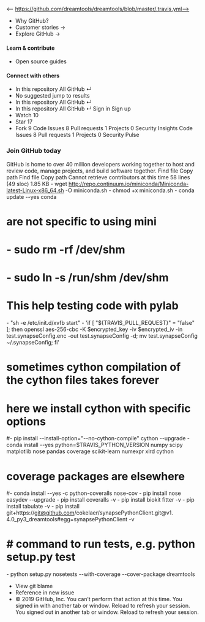 <-- https://github.com/dreamtools/dreamtools/blob/master/.travis.yml-->

* Why GitHub? 
* Customer stories →
* Explore GitHub →
#### Learn & contribute
* Open source guides
#### Connect with others
* In this repository  All GitHub  ↵
* No suggested jump to results
* In this repository  All GitHub  ↵
* In this repository  All GitHub  ↵
Sign in  Sign up
* Watch  10 
* Star  17 
* Fork  9 
Code Issues 8 Pull requests 1 Projects 0 Security  Insights
Code Issues 8 Pull requests 1 Projects 0 Security Pulse
### Join GitHub today
GitHub is home to over 40 million developers working together to host and review code, manage projects, and build software together.
Find file  Copy path
Find file  Copy path
Cannot retrieve contributors at this time
58 lines (49 sloc)  1.85 KB
\- wget http://repo.continuum.io/miniconda/Miniconda-latest-Linux-x86_64.sh -O miniconda.sh
\- chmod +x miniconda.sh
\- conda update --yes conda
# are not specific to using mini
# \- sudo rm -rf /dev/shm
# \- sudo ln -s /run/shm /dev/shm
# This help testing code with pylab
\- "sh -e /etc/init.d/xvfb start"
\- 'if [ "${TRAVIS_PULL_REQUEST}" = "false" ]; then openssl aes-256-cbc -K $encrypted_key -iv $encrypted_iv -in test.synapseConfig.enc -out test.synapseConfig -d; mv test.synapseConfig ~/.synapseConfig; fi'
# sometimes cython compilation of the cython files takes forever
# here we install cython with specific options
#\- pip install --install-option="--no-cython-compile" cython --upgrade
\- conda install --yes python=$TRAVIS_PYTHON_VERSION numpy scipy matplotlib nose pandas coverage scikit-learn numexpr xlrd cython
# coverage packages are elsewhere
#\- conda install --yes -c python-coveralls nose-cov
\- pip install nose easydev --upgrade
\- pip install coveralls -v
\- pip install biokit fitter -v
\- pip install tabulate -v
\- pip install git+https://git@github.com/cokelaer/synapsePythonClient.git@v1. 4.0_py3_dreamtools#egg=synapsePythonClient -v
# # command to run tests, e.g. python setup.py test
\- python setup.py nosetests --with-coverage --cover-package dreamtools
* View git blame
* Reference in new issue
* © 2019 GitHub, Inc.
You can’t perform that action at this time.
You signed in with another tab or window. Reload to refresh your session. You signed out in another tab or window. Reload to refresh your session.